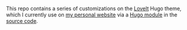 This repo contains a series of customizations on the [LoveIt](https://github.com/dillonzq/LoveIt) Hugo theme, which I currently use on [my personal website](https://omiranda.dev) via a [Hugo module](https://gohugo.io/hugo-modules/) in the [source code](https://github.com/Quiroptero/omiranda-source).
